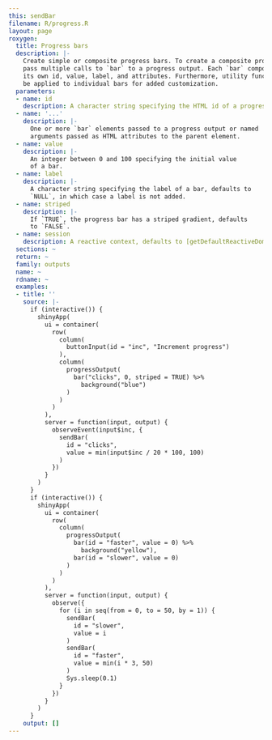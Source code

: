```yaml
---
this: sendBar
filename: R/progress.R
layout: page
roxygen:
  title: Progress bars
  description: |-
    Create simple or composite progress bars. To create a composite progress bar
    pass multiple calls to `bar` to a progress output. Each `bar` component has
    its own id, value, label, and attributes. Furthermore, utility functions may
    be applied to individual bars for added customization.
  parameters:
  - name: id
    description: A character string specifying the HTML id of a progress output.
  - name: '...'
    description: |-
      One or more `bar` elements passed to a progress output or named
      arguments passed as HTML attributes to the parent element.
  - name: value
    description: |-
      An integer between 0 and 100 specifying the initial value
      of a bar.
  - name: label
    description: |-
      A character string specifying the label of a bar, defaults to
      `NULL`, in which case a label is not added.
  - name: striped
    description: |-
      If `TRUE`, the progress bar has a striped gradient, defaults
      to `FALSE`.
  - name: session
    description: A reactive context, defaults to [getDefaultReactiveDomain()](/yonder/0.0.5/getDefaultReactiveDomain().html).
  sections: ~
  return: ~
  family: outputs
  name: ~
  rdname: ~
  examples:
  - title: ''
    source: |-
      if (interactive()) {
        shinyApp(
          ui = container(
            row(
              column(
                buttonInput(id = "inc", "Increment progress")
              ),
              column(
                progressOutput(
                  bar("clicks", 0, striped = TRUE) %>%
                    background("blue")
                )
              )
            )
          ),
          server = function(input, output) {
            observeEvent(input$inc, {
              sendBar(
                id = "clicks",
                value = min(input$inc / 20 * 100, 100)
              )
            })
          }
        )
      }
      if (interactive()) {
        shinyApp(
          ui = container(
            row(
              column(
                progressOutput(
                  bar(id = "faster", value = 0) %>%
                    background("yellow"),
                  bar(id = "slower", value = 0)
                )
              )
            )
          ),
          server = function(input, output) {
            observe({
              for (i in seq(from = 0, to = 50, by = 1)) {
                sendBar(
                  id = "slower",
                  value = i
                )
                sendBar(
                  id = "faster",
                  value = min(i * 3, 50)
                )
                Sys.sleep(0.1)
              }
            })
          }
        )
      }
    output: []
---
```

